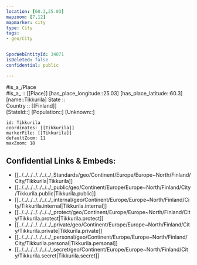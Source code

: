 ```yaml
---
location: [60.3,25.03] 
mapzoom: [7,12] 
mapmarker: city 
type: City
tags:
- geo/City


SpocWebEntityId: 34871
isDeleted: false
confidential: public

---
```

#is_a_/Place  
#is_a_ :: [[Place]] 
[has_place_longitude::25.03] 
[has_place_latitude::60.3] 
[name::Tikkurila] 
State ::  
Country :: [[Finland]]  
[StateId::] 
[Population::] 
[Unknown::] 


```leaflet
id: Tikkurila
coordinates: [[Tikkurila]] 
markerFile: [[Tikkurila]] 
defaultZoom: 11 
maxZoom: 18
```


## Confidential Links & Embeds: 
- [[../../../../../../../_Standards/geo/Continent/Europe/Europe~North/Finland/City/Tikkurila|Tikkurila]] 
- [[../../../../../../../_public/geo/Continent/Europe/Europe~North/Finland/City/Tikkurila.public|Tikkurila.public]] 
- [[../../../../../../../_internal/geo/Continent/Europe/Europe~North/Finland/City/Tikkurila.internal|Tikkurila.internal]] 
- [[../../../../../../../_protect/geo/Continent/Europe/Europe~North/Finland/City/Tikkurila.protect|Tikkurila.protect]] 
- [[../../../../../../../_private/geo/Continent/Europe/Europe~North/Finland/City/Tikkurila.private|Tikkurila.private]] 
- [[../../../../../../../_personal/geo/Continent/Europe/Europe~North/Finland/City/Tikkurila.personal|Tikkurila.personal]] 
- [[../../../../../../../_secret/geo/Continent/Europe/Europe~North/Finland/City/Tikkurila.secret|Tikkurila.secret]] 
